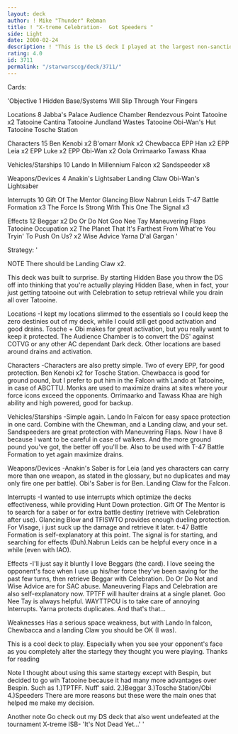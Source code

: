 ```yaml
---
layout: deck
author: ! Mike "Thunder" Rebman
title: ! "X-treme Celebration-  Got Speeders "
side: Light
date: 2000-02-24
description: ! "This is the LS deck I played at the largest non-sanctioned tourney we've had around here. Go check out my DS deck entitled: X-treme ISB-'It's Not Dead yet...'"
rating: 4.0
id: 3711
permalink: "/starwarsccg/deck/3711/"
---
```

Cards: 

'Objective 1
Hidden Base/Systems Will Slip Through Your Fingers

Locations 8
Jabba's Palace Audience Chamber
Rendezvous Point
Tatooine x2
Tatooine Cantina
Tatooine Jundland Wastes
Tatooine Obi-Wan's Hut
Tatooine Tosche Station

Characters 15
Ben Kenobi x2
B'omarr Monk x2
Chewbacca
EPP Han x2
EPP Leia x2
EPP Luke x2
EPP Obi-Wan x2
Oola
Orrimaarko
Tawass Khaa

Vehicles/Starships 10
Lando In Millennium Falcon x2
Sandspeeder x8

Weapons/Devices 4
Anakin's Lightsaber
Landing Claw
Obi-Wan's Lightsaber

Interrupts 10
Gift Of The Mentor
Glancing Blow
Nabrun Leids
T-47 Battle Formation x3
The Force Is Strong With This One
The Signal x3

Effects 12
Beggar x2
Do Or Do Not
Goo Nee Tay
Maneuvering Flaps
Tatooine Occupation x2
The Planet That It's Farthest From
What're You Tryin' To Push On Us? x2
Wise Advice
Yarna D'al Gargan '

Strategy: '

NOTE There should be Landing Claw x2.


This deck was built to surprise. By starting Hidden Base you throw the DS off into thinking that you're actually playing Hidden Base, when in fact, your just getting tatooine out with Celebration to setup retrieval while you drain all over Tatooine.

Locations
-I kept my locations slimmed to the essentials so I could keep the zero destinies out of my deck, while I could still get good activation and good drains. Tosche + Obi makes for great activation, but you really want to keep it protected. The Audience Chamber is to convert the DS' against COTVG or any other AC dependant Dark deck. Other locations are based around drains and activation.

Characters
-Characters are also pretty simple. Two of every EPP, for good protection. Ben Kenobi x2 for Tosche Station. Chewbacca is good for ground pound, but I prefer to put him in the Falcon with Lando at Tatooine, in case of ABCTTU. Monks are used to maximize drains at sites where your force icons exceed the opponents. Orrimaarko and Tawass Khaa are high ability and high powered, good for backup.

Vehicles/Starships
-Simple again. Lando In Falcon for easy space protection in one card. Combine with the Chewman, and a Landing claw, and your set. Sandspeeders are great protection with Maneuvering Flaps. Now I have 8 because I want to be careful in case of walkers. And the more ground pound you've got, the better off you'll be. Also to be used with T-47 Battle Formation to yet again maximize drains.

Weapons/Devices
-Anakin's Saber is for Leia (and yes characters can carry more than one weapon, as stated in the glossary, but no duplicates and may only fire one per battle). Obi's Saber is for Ben. Landing Claw for the Falcon.

Interrupts
-I wanted to use interrupts which optimize the decks effectiveness, while providing Hunt Down protection. Gift Of The Mentor is to search for a saber or for extra battle destiny (retrieve with Celebration after use). Glancing Blow and TFISWTO provides enough dueling protection. For Visage, i just suck up the damage and retrieve it later. t-47 Battle Formation is self-explanatory at this point. The signal is for starting, and searching for effects (Duh).Nabrun Leids can be helpful every once in a while (even with IAO).

Effects
-I'll just say it bluntly I love Beggars (the card). I love seeing the opponent's face when I use up his/her force they've been saving for the past few turns, then retrieve Beggar with Celebration. Do Or Do Not and Wise Advice are for SAC abuse. Maneuvering Flaps and Celebration are also self-explanatory now. TPTFF will haulter drains at a single planet. Goo Nee Tay is always helpful. WAYTTPOU is to take care of annoying Interrupts. Yarna protects duplicates. And that's that...

Weaknesses
Has a serious space weakness, but with Lando In falcon, Chewbacca and a landing Claw you should be OK (I was).

This is a cool deck to play. Especially when you see your opponent's face as you completely alter the startegy they thought you were playing. Thanks for reading

Note I thought about using this same startegy except with Bespin, but decided to go wih Tatooine because it had many more advantages over Bespin. Such as
1.)TPTFF. Nuff' said.
2.)Beggar
3.)Tosche Station/Obi
4.)Speeders
There are more reasons but these were the main ones that helped me make my decision.

Another note Go check out my DS deck that also went undefeated at the tournament
X-treme ISB- 'It's Not Dead Yet...'	'

